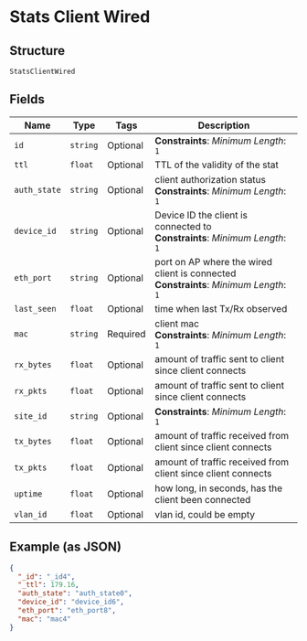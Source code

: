 
# Stats Client Wired

## Structure

`StatsClientWired`

## Fields

| Name | Type | Tags | Description |
|  --- | --- | --- | --- |
| `id` | `string` | Optional | **Constraints**: *Minimum Length*: `1` |
| `ttl` | `float` | Optional | TTL of the validity of the stat |
| `auth_state` | `string` | Optional | client authorization status<br>**Constraints**: *Minimum Length*: `1` |
| `device_id` | `string` | Optional | Device ID the client is connected to<br>**Constraints**: *Minimum Length*: `1` |
| `eth_port` | `string` | Optional | port on AP where the wired client is connected<br>**Constraints**: *Minimum Length*: `1` |
| `last_seen` | `float` | Optional | time when last Tx/Rx observed |
| `mac` | `string` | Required | client mac<br>**Constraints**: *Minimum Length*: `1` |
| `rx_bytes` | `float` | Optional | amount of traffic sent to client since client connects |
| `rx_pkts` | `float` | Optional | amount of traffic sent to client since client connects |
| `site_id` | `string` | Optional | **Constraints**: *Minimum Length*: `1` |
| `tx_bytes` | `float` | Optional | amount of traffic received from client since client connects |
| `tx_pkts` | `float` | Optional | amount of traffic received from client since client connects |
| `uptime` | `float` | Optional | how long, in seconds, has the client been connected |
| `vlan_id` | `float` | Optional | vlan id, could be empty |

## Example (as JSON)

```json
{
  "_id": "_id4",
  "_ttl": 179.16,
  "auth_state": "auth_state0",
  "device_id": "device_id6",
  "eth_port": "eth_port8",
  "mac": "mac4"
}
```

